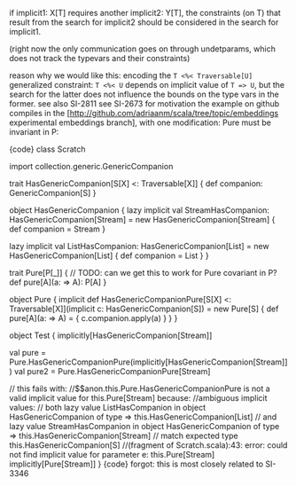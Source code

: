 if implicit1: X[T] requires another implicit2: Y[T], the constraints (on T) that result from the search for implicit2 should be considered in the search for implicit1. 

(right now the only communication goes on through undetparams, which does not track the typevars and their constraints)

reason why we would like this: encoding the `T <%< Traversable[U]` generalized constraint: `T <%< U` depends on implicit value of `T => U`, but the search for the latter does not influence the bounds on the type vars in the former. see also SI-2811
see SI-2673 for motivation
the example on github compiles in the [http://github.com/adriaanm/scala/tree/topic/embeddings experimental embeddings branch], with one modification: Pure must be invariant in P:


{code}
class Scratch

import collection.generic.GenericCompanion

trait HasGenericCompanion[S[X] <: Traversable[X]] {
  def companion: GenericCompanion[S]
}

object HasGenericCompanion {
  lazy implicit val StreamHasCompanion: HasGenericCompanion[Stream] = new HasGenericCompanion[Stream] {
    def companion = Stream
  }

  lazy implicit val ListHasCompanion: HasGenericCompanion[List] = new HasGenericCompanion[List] {
    def companion = List
  }
}

trait Pure[P[_]] { // TODO: can we get this to work for Pure covariant in P?
  def pure[A](a: => A): P[A]
}

object Pure {
  implicit def HasGenericCompanionPure[S[X] <: Traversable[X]](implicit c: HasGenericCompanion[S]) = new Pure[S] {
    def pure[A](a: => A) = {
      c.companion.apply(a)
    }
  }
}

object Test {
implicitly[HasGenericCompanion[Stream]]

val pure = Pure.HasGenericCompanionPure(implicitly[HasGenericCompanion[Stream]])
val pure2 = Pure.HasGenericCompanionPure[Stream]

// this fails with:
//$$anon.this.Pure.HasGenericCompanionPure is not a valid implicit value for this.Pure[Stream] because:
//ambiguous implicit values:
// both lazy value ListHasCompanion in object HasGenericCompanion of type => this.HasGenericCompanion[List]
// and lazy value StreamHasCompanion in object HasGenericCompanion of type => this.HasGenericCompanion[Stream]
// match expected type this.HasGenericCompanion[S]
//(fragment of Scratch.scala):43: error: could not find implicit value for parameter e: this.Pure[Stream]
implicitly[Pure[Stream]]
}
{code}
forgot: this is most closely related to SI-3346
